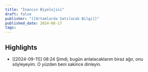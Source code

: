 ```yaml
---
title: "İnancın Biyolojisi"
draft: false
publisher: "[[Ortamlarda Satılacak Bilgi]]"
published_date: 2024-08-17
tags:
---
```



## Highlights
* [[2024-09-11]] 08:24  Şimdi, bugün anlatacaklarım biraz ağır, onu söyleyeyim. O yüzden beni sakince dinleyin.

